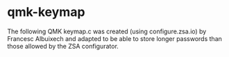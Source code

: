# qmk-keymap
The following QMK keymap.c was created (using configure.zsa.io) by Francesc Albuixech and adapted to be able to store longer passwords than those allowed by the ZSA configurator.
